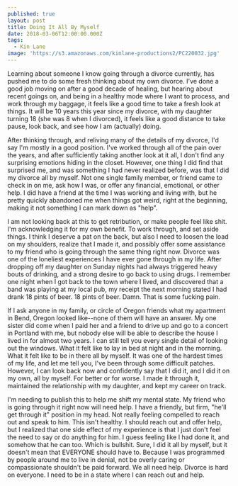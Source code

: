```yaml
---
published: true
layout: post
title: Doing It All By Myself
date: 2018-03-06T12:00:00.000Z
tags:
  - Kin Lane
image: 'https://s3.amazonaws.com/kinlane-productions2/PC220032.jpg'
---
```

Learning about someone I know going through a divorce currently, has pushed me to do some fresh thinking about my own divorce. I've done a good job moving on after a good decade of healing, but hearing about recent goings on, and being in a healthy mode where I want to process, and work through my baggage, it feels like a good time to take a fresh look at things. It will be 10 years this year since my divorce, with my daughter turning 18 (she was 8 when I divorced), it feels like a good distance to take pause, look back, and see how I am (actually) doing.

After thinking through, and reliving many of the details of my divorce, I'd say I'm mostly in a good position. I've worked through all of the pain over the years, and after sufficiently taking another look at it all, I don't find any surprising emotions hiding in the closet. However, one thing I did find that surprised me, and was something I had never realized before, was that I did my divorce all by myself. Not one single family member, or friend came to check in on me, ask how I was, or offer any financial, emotional, or other help. I did have a friend at the time I was working and living with, but he pretty quickly abandoned me when things got weird, right at the beginning, making it not something I can mark down as "help". 

I am not looking back at this to get retribution, or make people feel like shit. I'm acknowledging it for my own benefit. To work through, and set aside things. I think I deserve a pat on the back, but also I need to loosen the load on my shoulders, realize that I made it, and possibly offer some assistance to my friend who is going through the same thing right now. Divorce was one of the loneliest experiences I have ever gone through in my life. After dropping off my daughter on Sunday nights had always triggered heavy bouts of drinking, and a strong desire to go back to using drugs. I remember one night when I got back to the town where I lived, and discovered that a band was playing at my local pub, my receipt the next morning stated I had drank 18 pints of beer. 18 pints of beer. Damn. That is some fucking pain. 

If I ask anyone in my family, or circle of Oregon friends what my apartment in Bend, Oregon looked like--none of them will have an answer. My one sister did come when I paid her and a friend to drive up and go to a concert in Portland with me, but nobody else will be able to describe the house I lived in for almost two years. I can still tell you every single detail of looking out the windows. What it felt like to lay in bed at night and in the morning. What it felt like to be in there all by myself. It was one of the hardest times of my life, and let me tell you, I've been through some difficult patches. However, I can look back now and confidently say that I did it, and I did it on my own, all by myself. For better or for worse. I made it through it, maintained the relationship with my daughter, and kept my career on track. 

I'm needing to publish this to help me shift my mental state. My friend who is going through it right now will need help. I have a friendly, but firm, "he'll get through it" position in my head. Not really feeling compelled to reach out and speak to him. This isn't healthy. I should reach out and offer help, but I realized that one side effect of my experience is that I just don't feel the need to say or do anything for him. I guess feeling like I had done it, and somehow that he can too. Which is bullshit. Sure, I did it all by myself, but it doesn't mean that EVERYONE should have to. Because I was programmed by people around me to live in denial, not be overly caring or  compassionate shouldn't be paid forward. We all need help. Divorce is hard on everyone. I need to be in a state where I can reach out and help.
